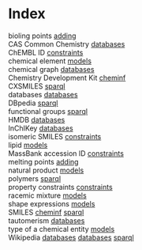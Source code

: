 # Index


bioling points [adding](adding.md#tp2)<br />
CAS Common Chemistry [databases](databases.md#tp5)<br />
ChEMBL ID [constraints](constraints.md#tp4)<br />
chemical element [models](models.md#tp2)<br />
chemical graph [databases](databases.md#tp1)<br />
Chemistry Development Kit [cheminf](cheminf.md#tp2)<br />
CXSMILES [sparql](sparql.md#tp5)<br />
databases [databases](databases.md#tp4)<br />
DBpedia [sparql](sparql.md#tp3)<br />
functional groups [sparql](sparql.md#tp6)<br />
HMDB [databases](databases.md#tp8)<br />
InChIKey [databases](databases.md#tp2)<br />
isomeric SMILES [constraints](constraints.md#tp2)<br />
lipid [models](models.md#tp5)<br />
MassBank accession ID [constraints](constraints.md#tp3)<br />
melting points [adding](adding.md#tp1)<br />
natural product [models](models.md#tp6)<br />
polymers [sparql](sparql.md#tp4)<br />
property constraints [constraints](constraints.md#tp1)<br />
racemic mixture [models](models.md#tp3)<br />
shape expressions [models](models.md#tp1)<br />
SMILES [cheminf](cheminf.md#tp1) [sparql](sparql.md#tp2)<br />
tautomerism [databases](databases.md#tp3)<br />
type of a chemical entity [models](models.md#tp4)<br />
Wikipedia [databases](databases.md#tp6) [databases](databases.md#tp7) [sparql](sparql.md#tp1)
